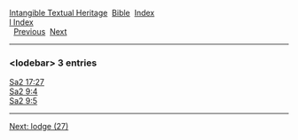 [Intangible Textual Heritage](../../index)  [Bible](../index) 
[Index](index)   
[l Index](_l_)  
  [Previous](c06876)  [Next](c06878) 

------------------------------------------------------------------------

### &lt;lodebar&gt; 3 entries

[Sa2 17:27](../kjv/sa2017.htm#027)  
[Sa2 9:4](../kjv/sa2009.htm#004)  
[Sa2 9:5](../kjv/sa2009.htm#005)  

------------------------------------------------------------------------

[Next: lodge (27)](c06878)
